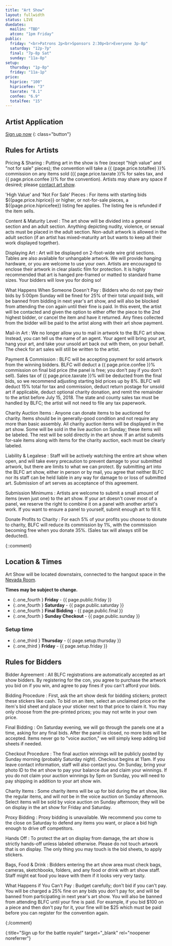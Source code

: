 ```yaml
---
title: "Art Show"
layout: fullwidth
status: LIVE
duedates:
  mailin: "TBD"
  atcon: "1pm Friday"
public: 
  friday: "<br>Patrons 2p<br>Sponsors 2:30p<br>Everyone 3p-8p"
  saturday: "12p-7p"
  final: "7p-8p Sat"
  sunday: "11a-8p"
setup:
  thursday: "1p-8p"
  friday: "11a-1p"
price:
  hiprice: "100"
  hipricefee: "3"
  taxrate: "8.1"
  confee: "6.9"
  totalfee: "15"
---
```

<div class="one-full bg-one textcenter">
<div class="page-wrapper">

## Artist Application

[Sign up now][reglink]
{: class="button"}

</div>
</div>


<div class="one-full bg-three">
<div class="page-wrapper">

## Rules for Artists

<div class="accordion-list">

Pricing & Sharing
: Putting art in the show is free (except "high value" and "not for sale" pieces); the convention will take a {{ (page.price.totalfee) }}% commission on any items sold ({{ page.price.taxrate }}% for sales tax, and {{ page.price.confee }}% for the convention). Artists may share any space if desired; please <a href="/contact/">contact art show</a>.

'High Value' and 'Not For Sale' Pieces
: For items with starting bids ${{page.price.hiprice}} or higher, or not-for-sale pieces, a ${{page.price.hipricefee}} listing fee applies. The listing fee is refunded if the item sells.

Content & Maturity Level
: The art show will be divided into a general section and an adult section. Anything depicting nudity, violence, or sexual acts must be placed in the adult section. Non-adult artwork is allowed in the adult section (if an artist has mixed-maturity art but wants to keep all their work displayed together).

Displaying Art
: Art will be displayed on 2-foot-wide wire grid sections. Tables are also available for unhangable artwork. We will provide hanging hardware, or you are welcome to use your own. Artists are encouraged to enclose their artwork in clear plastic film for protection. It is highly recommended that art is hanged pre-framed or matted to standard frame sizes. Your bidders will love you for doing so!

What Happens When Someone Doesn't Pay
: Bidders who do not pay their bids by 5:00pm Sunday will be fined for 25% of their total unpaid bids, will be banned from bidding in next year's art show, and will also be blocked from attending the con again until their fine is paid. In this event, the artist will be contacted and given the option to either offer the piece to the 2nd highest bidder, or cancel the item and have it returned. Any fines collected from the bidder will be paid to the artist along with their art show payment.

Mail-in Art
: We no longer allow you to mail in artwork to the BLFC art show. Instead, you can tell us the name of an agent. Your agent will bring your art, hang your art, and take your unsold art back out with them, on your behalf. The check for art sales will still be written to the artist.

Payment & Commission
: BLFC will be accepting payment for sold artwork from the winning bidders. BLFC will deduct a {{ page.price.confee }}% commission on final bid price (the panel is free; you don't pay if you don't sell). Sales tax of {{ page.price.taxrate }}% will be deducted from the final bids, so we recommend adjusting starting bid prices up by 8%. BLFC will deduct 15% total for tax and commission, deduct return postage for unsold art if applicable, deduct optional charity donation, and remit the remainder to the artist before July 15, 2018. The state and county sales tax must be handled by BLFC; the artist will not need to file any tax paperwork.

Charity Auction Items
: Anyone can donate items to be auctioned for charity. Items should be in generally-good condition and not require any more than basic assembly. All charity auction items will be displayed in the art show. Some will be sold in the live auction on Sunday; these items will be labeled. The rest will be sold directly in the art show. If an artist submits for-sale items along with items for the charity auction, each must be clearly labeled.

Liability & Legalese
: Staff will be actively watching the entire art show when open, and will take every precaution to prevent damage to your submitted artwork, but there are limits to what we can protect. By submitting art into the BLFC art show, either in person or by mail, you agree that neither BLFC nor its staff can be held liable in any way for damage to or loss of submitted art. Submission of art serves as acceptance of this agreement.

Submission Minimums
: Artists are welcome to submit a small amount of items (even just one) to the art show. If your art doesn't cover most of a panel, we reserve the right to combine it on a panel with another artist's work. If you want to ensure a panel to yourself, submit enough art to fill it.

Donate Profits to Charity
: For each 5% of your profits you choose to donate to charity, BLFC will reduce its commission by 1%, with the commission becoming free when you donate 35%. (Sales tax will always still be deducted).

</div>


</div>
</div>



{::comment}





<div class="one-full bg-two">
<div class="page-wrapper">

## Location &amp; Times

Art Show will be located downstairs, connected to the hangout space in the <a href="/events/map/">Nevada Room</a>.

**Times may be subject to change.**

- {:.one_fourth } **Friday** - {{ page.public.friday }}
- {:.one_fourth } **Saturday** - {{ page.public.saturday }}
- {:.one_fourth } **Final Bidding** - {{ page.public.final }}
- {:.one_fourth } **Sunday Checkout** - {{ page.public.sunday }}


### Setup time

- {:.one_third } **Thursday** - {{ page.setup.thursday }}
- {:.one_third } **Friday** - {{ page.setup.friday }}

</div>
</div>




<div class="one-full bg-three">
<div class="page-wrapper">



## Rules for Bidders

<div class="accordion-list">

Bidder Agreement
: All BLFC registrations are automatically accepted as art show bidders. By registering for the con, you agree to purchase the artwork you bid on if you win, and agree to pay fines if you can't afford your bids.

Bidding Procedure
: First, ask the art show desk for bidding stickers; protect these stickers like cash. To bid on an item, select an unclaimed price on the item's bid sheet and place your sticker next to that price to claim it. You may only choose from the pre-printed prices; you may not write in your own price.

Final Bidding
:  On Saturday evening, we will go through the panels one at a time, asking for any final bids. After the panel is closed, no more bids will be accepted. Items never go to "voice auction," we will simply keep adding bid sheets if needed.

Checkout Procedure
: The final auction winnings will be publicly posted by Sunday morning (probably Saturday night). Checkout begins at 11am. If you leave contact information, staff will also contact you. On Sunday, bring your photo ID to the art show to pay your balance due and claim your winnings. If you do not claim your auction winnings by 5pm on Sunday, you will need to pay shipping in addition to your art show win.

Charity Items
: Some charity items will be up for bid during the art show, like the regular items, and will *not* be in the voice auction on Sunday afternoon. Select items will be sold by voice auction on Sunday afternoon; they will be on display in the art show for Friday and Saturday.

Proxy Bidding
: Proxy bidding is unavailable. We recommend you come to the close on Saturday to defend any items you want, or place a bid high enough to drive off competitors.

Hands Off
: To protect the art on display from damage, the art show is strictly hands-off unless labeled otherwise. Please do not touch artwork that is on display. The only thing you may touch is the bid sheets, to apply stickers.

Bags, Food & Drink
: Bidders entering the art show area must check bags, cameras, sketchbooks, folders, and any food or drink with art show staff. Staff might eat food you leave with them if it looks very very tasty.

What Happens if You Can't Pay
:  Budget carefully; don't bid if you can't pay. You will be charged a 25% fine on any bids you don't pay for, and will be banned from participating in next year's art show. You will also be banned from attending BLFC until your fine is paid. For example, if you bid $100 on a piece and then don't pay for it, your fine will be $25 which must be paid before you can register for the convention again.

</div>


</div>
</div>


{:/comment}


[reglink]: https://docs.google.com/forms/d/e/1FAIpQLSfvrXIbEIklK24eTtylEfjmZa5Oq1ZXM--fWTwRcR9Vf_4yGg/viewform?usp=sf_link
{:title="Sign up for the battle royale!" target="_blank" rel="noopener noreferrer"}
